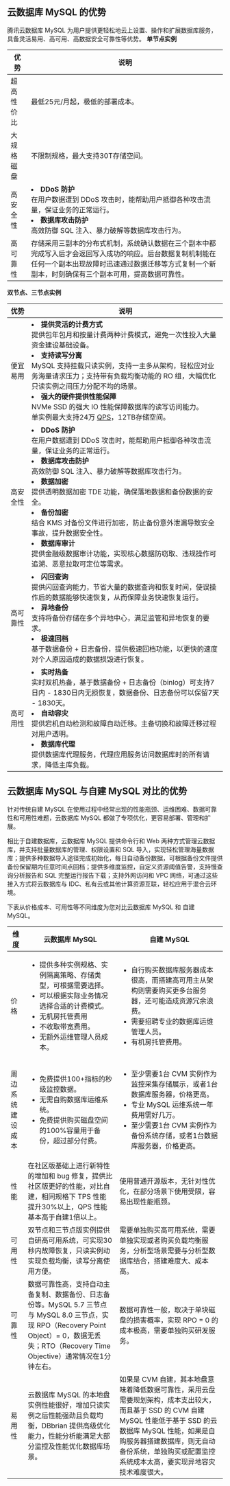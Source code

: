 ﻿## 云数据库 MySQL 的优势
腾讯云数据库 MySQL 为用户提供更轻松地云上设置、操作和扩展数据库服务，具备灵活易用、高可用、高数据安全可靠性等优势。
**单节点实例**

| 优势 | 说明 | 
|---------|---------|
| 超高性价比 | 最低25元/月起，极低的部署成本。 |
| 大规格磁盘 | 不限制规格，最大支持30T存储空间。 |
| 高安全性 | <li>**DDoS 防护**<br>在用户数据遭到 DDoS 攻击时，能帮助用户抵御各种攻击流量，保证业务的正常运行。<li>**数据库攻击防护**<br>高效防御 SQL 注入、暴力破解等数据库攻击行为。 |
| 高可靠性 | 存储采用三副本的分布式机制，系统确认数据在三个副本中都完成写入后才会返回写入成功的响应。后台数据复制机制能在任何一个副本出现故障时迅速通过数据迁移等方式复制一个新副本，时刻确保有三个副本可用，提高数据可靠性。 |

**双节点、三节点实例**

| 优势 | 说明 | 
|---------|---------|
| 便宜易用 | <li>**提供灵活的计费方式**<br>提供包年包月和按量计费两种计费模式，避免一次性投入大量资金建设基础设备。<li>**支持读写分离**<br>MySQL 支持挂载只读实例，支持一主多从架构，轻松应对业务海量请求压力；支持带有负载均衡功能的 RO 组，大幅优化只读实例之间压力分配不均的场景。<li>**强大的硬件提供性能保障**<br>NVMe SSD 的强大 IO 性能保障数据库的读写访问能力。<br>单实例最大支持24万 [QPS](https://cloud.tencent.com/document/product/1121/36888#Q)，12TB存储空间。|
| 高安全性 | <li>**DDoS 防护**<br>在用户数据遭到 DDoS 攻击时，能帮助用户抵御各种攻击流量，保证业务的正常运行。<li>**数据库攻击防护**<br>高效防御 SQL 注入、暴力破解等数据库攻击行为。<li>**数据加密**<br>提供透明数据加密 TDE 功能，确保落地数据和备份数据的安全。<li>**备份加密**<br>结合 KMS 对备份文件进行加密，防止备份意外泄漏导致安全事故，提升数据安全性。<li>**数据库审计**<br>提供金融级数据审计功能，实现核心数据防窃取、违规操作可追溯、恶意拉取可定位等需求。 |
| 高可靠性 | <li>**闪回查询**<br>提供闪回查询能力，节省大量的数据查询和恢复时间，使误操作后的数据能够快速恢复，从而保障业务快速恢复运行。<li>**异地备份**<br>支持将备份存储在多个异地中心，满足监管和异地恢复的要求。<li>**极速回档**<br>基于数据备份 + 日志备份，提供极速回档功能，以更快的速度对个人原因造成的数据损毁进行恢复。 |
| 高可用性 | <li>**实时热备**<br>实时双机热备，基于数据备份 + 日志备份（binlog）可支持7日内 - 1830日内无损恢复，数据备份、日志备份可以保留7天 - 1830天。<li>**自动容灾**<br>提供宕机自动检测和故障自动迁移。主备切换和故障迁移过程对用户透明。<li>**数据库代理**<br>提供数据库代理服务，代理应用服务访问数据库时的所有请求，降低主库负载。 |

## 云数据库 MySQL 与自建 MySQL 对比的优势
针对传统自建 MySQL 在使用过程中经常出现的性能瓶颈、运维困难、数据可靠性和可用性难题，云数据库 MySQL 都做了专项优化，更容易部署、管理和扩展。

相比于自建数据库，云数据库 MySQL 提供命令行和 Web 两种方式管理云数据库，并支持批量数据库的管理、权限设置和 SQL 导入，实现轻松管理海量数据库；提供多种数据导入途径完成初始化，每日自动备份数据，可根据备份文件提供备份保留期内任意时间点回档；提供多维度监控，自定义资源阈值告警，支持慢查询分析报告和 SQL 完整运行报告下载；支持外网访问和 VPC 网络，可通过这些接入方式将云数据库与 IDC、私有云或其他计算资源互联，轻松应用于混合云环境。

下表从价格成本、可用性等不同维度为您对比云数据库 MySQL 和 自建 MySQL。

<table>
<thead><tr><th>维度</th><th>云数据库 MySQL</th><th>自建 MySQL</th></tr></thead>
<tbody>
<tr>
<td>价格</td>
<td><ul><li>提供多种实例规格、实例隔离策略、存储类型，可根据需要选择。</li><li>可以根据实际业务情况选择合适的计费模式。</li><li>无机房托管费用</li><li>不收取带宽费用。</li><li>无额外运维管理人员成本。</li></ul></td>
<td><ul><li>自行购买数据库服务器成本很高，而搭建高可用主从架构则需要购买更多台服务器，还可能造成资源冗余浪费。</li><li>需要招聘专业的数据库运维管理人员。</li><li>有机房托管费用。</li></ul></td>
</tr>

<tr>
<td>周边系统建设成本</td>
<td><ul><li>免费提供100+指标的秒级监控数据。</li><li>无需自购数据库运维系统。</li><li>免费提供购买磁盘空间的100%容量用于备份，超过部分付费。</li></ul></td>
<td><ul><li>至少需要1台 CVM 实例作为监控采集存储展示，或者1台数据库服务器，价格更高。</li><li>专业 MySQL 运维系统一年费用需好几万。</li><li>至少需要1台 CVM 实例作为备份系统存储，或者1台数据库服务器，价格更高。</li></ul></td>
</tr>

<tr>
<td>性能</td>
<td>在社区版基础上进行新特性的增加和 bug 修复，提供比社区版更好的性能，对比自建，相同规格下 TPS 性能提升30%以上，QPS 性能基本高于自建1倍以上。</td>
<td>使用普通开源版本，无针对性优化，在部分场景下使用受限，容易出现性能瓶颈。</td>
</tr>

<tr>
<td>可用性</td>
<td>双节点和三节点版实例提供自研高可用系统，可实现30秒内故障恢复，只读实例动实现负载均衡，读写分离使用方便。</td>
<td>需要单独购买高可用系统，需要单独实现或者购买负载均衡服务，分析型场景需要与分析型数据库结合，搭建难度大、成本高。</td>
</tr>

<tr>
<td>可靠性</td>
<td>数据可靠性高，支持自动主备复制、数据备份、日志备份等。MySQL 5.7 三节点与 MySQL 8.0 三节点，实现 RPO（Recovery Point Object）= 0，数据无丢失；RTO（Recovery Time Objective）通常情况在1分钟左右。</td>
<td>数据可靠性一般，取决于单块磁盘的损害概率，实现 RPO = 0 的成本极高，需要单独购买研发服务。</td>
</tr>

<tr>
<td>易用性</td>
<td>云数据库 MySQL 的本地盘实例性能很好，增加只读实例之后性能强劲且负载均衡，DBbrian 提供高级优化能力，性能分析能满足大部分监控及性能优化数据库场景。</td>
<td>如果是 CVM 自建，其本地盘意味着降低数据可靠性，采用云盘需要规划架构，成本支出较大，而且基于 SSD 的 CVM 自建 MySQL 性能低于基于 SSD 的云数据库 MySQL 性能，如果是自购服务器搭建数据库，则无自动备份系统，单独购买或配置监控系统成本太高，要实现异地容灾技术难度很大。</td>
</tr>

</tbody></table>	


